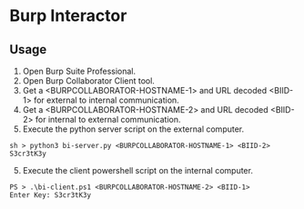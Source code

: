 # Burp Interactor

## Usage

1. Open Burp Suite Professional.
2. Open Burp Collaborator Client tool.
3. Get a &lt;BURPCOLLABORATOR-HOSTNAME-1&gt; and URL decoded &lt;BIID-1&gt; for external to internal communication.
4. Get a &lt;BURPCOLLABORATOR-HOSTNAME-2&gt; and URL decoded &lt;BIID-2&gt; for internal to external communication.
5. Execute the python server script on the external computer.

```
sh > python3 bi-server.py <BURPCOLLABORATOR-HOSTNAME-1> <BIID-2> S3cr3tK3y
```

5. Execute the client powershell script on the internal computer.

```
PS > .\bi-client.ps1 <BURPCOLLABORATOR-HOSTNAME-2> <BIID-1>
Enter Key: S3cr3tK3y
